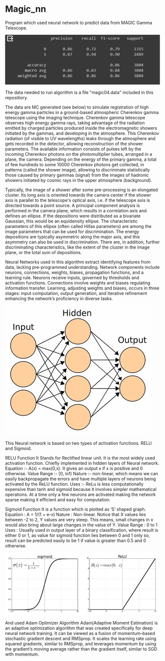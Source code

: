 # Magic_nn
Program which used neural network to predict data from MAGIC Gamma Telescope.

![alt text](https://github.com/alexzedev/Magic_nn/blob/main/magic_nn_screen.png?raw=true)

The data needed to run algorithm is a file "magic04.data" included in this repositiory. 

The data are MC generated (see below) to simulate registration of high energy gamma particles in a ground-based atmospheric Cherenkov gamma telescope using the imaging technique. Cherenkov gamma telescope observes high energy gamma rays, taking advantage of the radiation emitted by charged particles produced inside the electromagnetic showers initiated by the gammas, and developing in the atmosphere. This Cherenkov radiation (of visible to UV wavelengths) leaks through the atmosphere and gets recorded in the detector, allowing reconstruction of the shower parameters. The available information consists of pulses left by the incoming Cherenkov photons on the photomultiplier tubes, arranged in a plane, the camera. Depending on the energy of the primary gamma, a total of few hundreds to some 10000 Cherenkov photons get collected, in patterns (called the shower image), allowing to discriminate statistically those caused by primary gammas (signal) from the images of hadronic showers initiated by cosmic rays in the upper atmosphere (background).

Typically, the image of a shower after some pre-processing is an elongated cluster. Its long axis is oriented towards the camera center if the shower axis is parallel to the telescope's optical axis, i.e. if the telescope axis is directed towards a point source. A principal component analysis is performed in the camera plane, which results in a correlation axis and defines an ellipse. If the depositions were distributed as a bivariate Gaussian, this would be an equidensity ellipse. The characteristic parameters of this ellipse (often called Hillas parameters) are among the image parameters that can be used for discrimination. The energy depositions are typically asymmetric along the major axis, and this asymmetry can also be used in discrimination. There are, in addition, further discriminating characteristics, like the extent of the cluster in the image plane, or the total sum of depositions.

Neural Networks used in this algorithm extract identifying features from data, lacking pre-programmed understanding. Network components include neurons, connections, weights, biases, propagation functions, and a learning rule. Neurons receive inputs, governed by thresholds and activation functions. Connections involve weights and biases regulating information transfer. Learning, adjusting weights and biases, occurs in three stages: input computation, output generation, and iterative refinement enhancing the network’s proficiency in diverse tasks.

![alt text](https://github.com/alexzedev/Magic_nn/blob/main/Neural.jpg?raw=true)


This Neural network is based on two types of activation functions. RELU and Sigmoid.

RELU Function 
It Stands for Rectified linear unit. It is the most widely used activation function. Chiefly implemented in hidden layers of Neural network.
Equation :- A(x) = max(0,x). It gives an output x if x is positive and 0 otherwise.
Value Range :- [0, inf)
Nature :- non-linear, which means we can easily backpropagate the errors and have multiple layers of neurons being activated by the ReLU function.
Uses :- ReLu is less computationally expensive than tanh and sigmoid because it involves simpler mathematical operations. At a time only a few neurons are activated making the network sparse making it efficient and easy for computation.

Sigmoid Function
It is a function which is plotted as ‘S’ shaped graph.
Equation : A = 1/(1 + e-x)
Nature : Non-linear. Notice that X values lies between -2 to 2, Y values are very steep. This means, small changes in x would also bring about large changes in the value of Y.
Value Range : 0 to 1
Uses : Usually used in output layer of a binary classification, where result is either 0 or 1, as value for sigmoid function lies between 0 and 1 only so, result can be predicted easily to be 1 if value is greater than 0.5 and 0 otherwise.

![alt text](https://github.com/alexzedev/Magic_nn/blob/main/relu_sigm.png?raw=true)

And used Adam Optimizer Algorithm
Adam(Adaptive Moment Estimation) is an adaptive optimization algorithm that was created specifically for deep neural network training. It can be viewed as a fusion of momentum-based stochastic gradient descent and RMSprop. It scales the learning rate using squared gradients, similar to RMSprop, and leverages momentum by using the gradient’s moving average rather than the gradient itself, similar to SGD with momentum.
